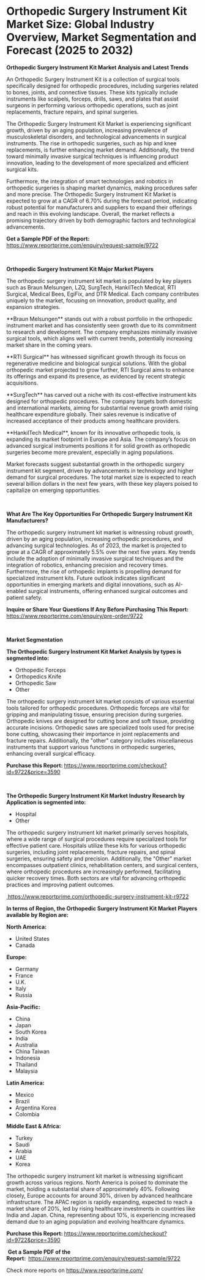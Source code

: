 <p><h1>Orthopedic Surgery Instrument Kit Market Size: Global Industry Overview, Market Segmentation and Forecast (2025 to 2032)</h1></p><p><strong>Orthopedic Surgery Instrument Kit Market Analysis and Latest Trends</strong></p>
<p><p>An Orthopedic Surgery Instrument Kit is a collection of surgical tools specifically designed for orthopedic procedures, including surgeries related to bones, joints, and connective tissues. These kits typically include instruments like scalpels, forceps, drills, saws, and plates that assist surgeons in performing various orthopedic operations, such as joint replacements, fracture repairs, and spinal surgeries.</p><p>The Orthopedic Surgery Instrument Kit Market is experiencing significant growth, driven by an aging population, increasing prevalence of musculoskeletal disorders, and technological advancements in surgical instruments. The rise in orthopedic surgeries, such as hip and knee replacements, is further enhancing market demand. Additionally, the trend toward minimally invasive surgical techniques is influencing product innovation, leading to the development of more specialized and efficient surgical kits.</p><p>Furthermore, the integration of smart technologies and robotics in orthopedic surgeries is shaping market dynamics, making procedures safer and more precise. The Orthopedic Surgery Instrument Kit Market is expected to grow at a CAGR of 6.70% during the forecast period, indicating robust potential for manufacturers and suppliers to expand their offerings and reach in this evolving landscape. Overall, the market reflects a promising trajectory driven by both demographic factors and technological advancements.</p></p>
<p><strong>Get a Sample PDF of the Report:&nbsp;</strong> <a href="https://www.reportprime.com/enquiry/request-sample/9722?utm_campaign=3018&utm_medium=2&utm_source=Github&utm_content=ia&utm_term=20032025&utm_id=orthopedic-surgery-instrument-kit">https://www.reportprime.com/enquiry/request-sample/9722</a></p>
<p>&nbsp;</p>
<p><strong>Orthopedic Surgery Instrument Kit Major Market Players</strong></p>
<p><p>The orthopedic surgery instrument kit market is populated by key players such as Braun Melsungen, LZQ, SurgTech, HankilTech Medical, RTI Surgical, Medical Bees, EgiFix, and DTR Medical. Each company contributes uniquely to the market, focusing on innovation, product quality, and expansion strategies.</p><p>**Braun Melsungen** stands out with a robust portfolio in the orthopedic instrument market and has consistently seen growth due to its commitment to research and development. The company emphasizes minimally invasive surgical tools, which aligns well with current trends, potentially increasing market share in the coming years.</p><p>**RTI Surgical** has witnessed significant growth through its focus on regenerative medicine and biological surgical solutions. With the global orthopedic market projected to grow further, RTI Surgical aims to enhance its offerings and expand its presence, as evidenced by recent strategic acquisitions.</p><p>**SurgTech** has carved out a niche with its cost-effective instrument kits designed for orthopedic procedures. The company targets both domestic and international markets, aiming for substantial revenue growth amid rising healthcare expenditure globally. Their sales revenue is indicative of increased acceptance of their products among healthcare providers.</p><p>**HankilTech Medical**, known for its innovative orthopedic tools, is expanding its market footprint in Europe and Asia. The company’s focus on advanced surgical instruments positions it for solid growth as orthopedic surgeries become more prevalent, especially in aging populations.</p><p>Market forecasts suggest substantial growth in the orthopedic surgery instrument kit segment, driven by advancements in technology and higher demand for surgical procedures. The total market size is expected to reach several billion dollars in the next few years, with these key players poised to capitalize on emerging opportunities.</p></p>
<p>&nbsp;</p>
<p><strong>What Are The Key Opportunities For Orthopedic Surgery Instrument Kit Manufacturers?</strong></p>
<p><p>The orthopedic surgery instrument kit market is witnessing robust growth, driven by an aging population, increasing orthopedic procedures, and advancing surgical technologies. As of 2023, the market is projected to grow at a CAGR of approximately 5.5% over the next five years. Key trends include the adoption of minimally invasive surgical techniques and the integration of robotics, enhancing precision and recovery times. Furthermore, the rise of orthopedic implants is propelling demand for specialized instrument kits. Future outlook indicates significant opportunities in emerging markets and digital innovations, such as AI-enabled surgical instruments, offering enhanced surgical outcomes and patient safety.</p></p>
<p><strong>Inquire or Share Your Questions If Any Before Purchasing This Report:</strong> <a href="https://www.reportprime.com/enquiry/pre-order/9722?utm_campaign=3018&utm_medium=2&utm_source=Github&utm_content=ia&utm_term=20032025&utm_id=orthopedic-surgery-instrument-kit">https://www.reportprime.com/enquiry/pre-order/9722</a></p>
<p>&nbsp;</p>
<p><strong>Market Segmentation</strong></p>
<p><strong>The Orthopedic Surgery Instrument Kit Market Analysis by types is segmented into:</strong></p>
<p><ul><li>Orthopedic Forceps</li><li>Orthopedics Knife</li><li>Orthopedic Saw</li><li>Other</li></ul></p>
<p><p>The orthopedic surgery instrument kit market consists of various essential tools tailored for orthopedic procedures. Orthopedic forceps are vital for gripping and manipulating tissue, ensuring precision during surgeries. Orthopedic knives are designed for cutting bone and soft tissue, providing accurate incisions. Orthopedic saws are specialized tools used for precise bone cutting, showcasing their importance in joint replacements and fracture repairs. Additionally, the "other" category includes miscellaneous instruments that support various functions in orthopedic surgeries, enhancing overall surgical efficacy.</p></p>
<p><strong>Purchase this Report:&nbsp;</strong><a href="https://www.reportprime.com/checkout?id=9722&price=3590&utm_campaign=3018&utm_medium=2&utm_source=Github&utm_content=ia&utm_term=20032025&utm_id=orthopedic-surgery-instrument-kit">https://www.reportprime.com/checkout?id=9722&price=3590</a></p>
<p>&nbsp;</p>
<p><strong>The Orthopedic Surgery Instrument Kit Market Industry Research by Application is segmented into:</strong></p>
<p><ul><li>Hospital</li><li>Other</li></ul></p>
<p><p>The orthopedic surgery instrument kit market primarily serves hospitals, where a wide range of surgical procedures require specialized tools for effective patient care. Hospitals utilize these kits for various orthopedic surgeries, including joint replacements, fracture repairs, and spinal surgeries, ensuring safety and precision. Additionally, the "Other" market encompasses outpatient clinics, rehabilitation centers, and surgical centers, where orthopedic procedures are increasingly performed, facilitating quicker recovery times. Both sectors are vital for advancing orthopedic practices and improving patient outcomes.</p></p>
<p><a href="https://www.reportprime.com/orthopedic-surgery-instrument-kit-r9722?utm_campaign=3018&utm_medium=2&utm_source=Github&utm_content=ia&utm_term=20032025&utm_id=orthopedic-surgery-instrument-kit">&nbsp;https://www.reportprime.com/orthopedic-surgery-instrument-kit-r9722</a></p>
<p><strong>In terms of Region, the Orthopedic Surgery Instrument Kit Market Players available by Region are:</strong></p>
<p>
    <p> <strong> North America: </strong>
        <ul>
            <li>United States</li>
            <li>Canada</li>
        </ul>
        </p> 
    <p> <strong> Europe: </strong>
        <ul>
            <li>Germany</li>
            <li>France</li>
            <li>U.K.</li>
            <li>Italy</li>
            <li>Russia</li>
        </ul>
        </p> 
    <p> <strong> Asia-Pacific: </strong>
        <ul>
            <li>China</li>
            <li>Japan</li>
            <li>South Korea</li>
            <li>India</li>
            <li>Australia</li>
            <li>China Taiwan</li>
            <li>Indonesia</li>
            <li>Thailand</li>
            <li>Malaysia</li>
        </ul>
        </p> 
    <p> <strong> Latin America: </strong>
        <ul>
            <li>Mexico</li>
            <li>Brazil</li>
            <li>Argentina Korea</li>
            <li>Colombia</li>
        </ul>
        </p> 
    <p> <strong> Middle East & Africa: </strong>
        <ul>
            <li>Turkey</li>
            <li>Saudi</li>
            <li>Arabia</li>
            <li>UAE</li>
            <li>Korea</li>
        </ul>
    </p>
    </p>
<p><p>The orthopedic surgery instrument kit market is witnessing significant growth across various regions. North America is poised to dominate the market, holding a substantial share of approximately 40%. Following closely, Europe accounts for around 30%, driven by advanced healthcare infrastructure. The APAC region is rapidly expanding, expected to reach a market share of 20%, led by rising healthcare investments in countries like India and Japan. China, representing about 10%, is experiencing increased demand due to an aging population and evolving healthcare dynamics.</p></p>
<p><strong>Purchase this Report: </strong><a href="https://www.reportprime.com/checkout?id=9722&price=3590&utm_campaign=3018&utm_medium=2&utm_source=Github&utm_content=ia&utm_term=20032025&utm_id=orthopedic-surgery-instrument-kit">https://www.reportprime.com/checkout?id=9722&price=3590</a></p>
<p>&nbsp;<strong>Get a Sample PDF of the Report:&nbsp;&nbsp;</strong><a href="https://www.reportprime.com/enquiry/request-sample/9722?utm_campaign=3018&utm_medium=2&utm_source=Github&utm_content=ia&utm_term=20032025&utm_id=orthopedic-surgery-instrument-kit">https://www.reportprime.com/enquiry/request-sample/9722</a></p>
<p><strong></strong></p>
<p>Check more reports on <a href="https://www.reportprime.com/?utm_campaign=3018&utm_medium=2&utm_source=Github&utm_content=ia&utm_term=20032025&utm_id=orthopedic-surgery-instrument-kit">https://www.reportprime.com/</a></p>